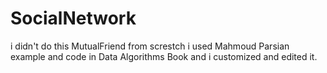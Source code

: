 # SocialNetwork
i didn't do this MutualFriend from screstch i used Mahmoud Parsian example and code in Data Algorithms Book and i customized and edited it.
